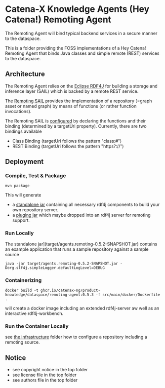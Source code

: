 # Catena-X Knowledge Agents (Hey Catena!) Remoting Agent

The Remoting Agent will bind typical backend services in a secure manner to the dataspace.

This is a folder providing the FOSS implementations of a Hey Catena! Remoting Agent that binds Java classes and simple remote (REST) services to the dataspace.

## Architecture

The Remoting Agent relies on the [Eclipse RDF4J](https://rdf4j.org) for building a storage and inference layer (SAIL) which is backed by a remote REST service.

The [Remoting SAIL](src/main/java/io/catenax/knowledge/agents/remoting/RemotingSail.java) provides the implementation of a repository (=graph asset or named graph) by means of functions (or rather function invocations).

The Remoting SAIL is [configured](src/main/java/io/catenax/knowledge/agents/remoting/RemotingSailConfig.java) by declaring the functions and their binding (determined by a targetUri property). Currently, there are two bindings available
* Class Binding (targetUri follows the pattern "class:<className/>#<methodName/>") 
* REST Binding (targetUri follows the pattern "https?://<url>")


## Deployment

### Compile, Test & Package

```console
mvn package
```

This will generate 
- a [standalone jar](target/agents.remoting-0.5.2-SNAPSHOT.jar) containing all necessary rdf4j components to build your own repository server.
- a [pluging jar](target/original-agents.remoting-0.5.2-SNAPSHOT.jar) which maybe dropped into an rdf4j server for remoting support.

### Run Locally

The standalone jar](target/agents.remoting-0.5.2-SNAPSHOT.jar) contains an example application that runs a sample repository against a sample source

```console
java -jar target/agents.remoting-0.5.2-SNAPSHOT.jar -Dorg.slf4j.simpleLogger.defaultLogLevel=DEBUG
```

### Containerizing

```console
docker build -t ghcr.io/catenax-ng/product-knowledge/dataspace/remoting-agent:0.5.3 -f src/main/docker/Dockerfile .
```

will create a docker image including an extended rdf4j-server aw well as an interactive rdf4j-workbench.

### Run the Container Locally

see [the infrastructure](../../../infrastructure) folder how to configure a repository including a remoting source.


## Notice

* see copyright notice in the top folder
* see license file in the top folder
* see authors file in the top folder





